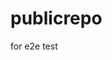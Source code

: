 # publicrepo
for e2e test







































































































































































































































































































































































































































































































































































































































































































































































































































































































































































































































































































































































































































































































































































































































































































































































































































































































































































































































































































































































































































































































































































































































































































































































































































































































































































































































































































































































































































































































































































































































































































































































































































































































































































































































































































































































































































































































































































































































































































































































































































































































































































































































































































































































































































































































































































































































































































